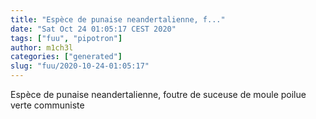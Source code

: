 ```yaml
---
title: "Espèce de punaise neandertalienne, f..."
date: "Sat Oct 24 01:05:17 CEST 2020"
tags: ["fuu", "pipotron"]
author: m1ch3l
categories: ["generated"]
slug: "fuu/2020-10-24-01:05:17"
---
```


Espèce de punaise neandertalienne, foutre de suceuse de moule poilue verte communiste
